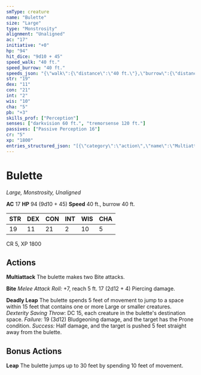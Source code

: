 ```yaml
---
smType: creature
name: "Bulette"
size: "Large"
type: "Monstrosity"
alignment: "Unaligned"
ac: "17"
initiative: "+0"
hp: "94"
hit_dice: "9d10 + 45"
speed_walk: "40 ft."
speed_burrow: "40 ft."
speeds_json: "{\"walk\":{\"distance\":\"40 ft.\"},\"burrow\":{\"distance\":\"40 ft.\"}}"
str: "19"
dex: "11"
con: "21"
int: "2"
wis: "10"
cha: "5"
pb: "+3"
skills_prof: ["Perception"]
senses: ["darkvision 60 ft.", "tremorsense 120 ft."]
passives: ["Passive Perception 16"]
cr: "5"
xp: "1800"
entries_structured_json: "[{\"category\":\"action\",\"name\":\"Multiattack\",\"text\":\"The bulette makes two Bite attacks.\"},{\"category\":\"action\",\"name\":\"Bite\",\"text\":\"*Melee Attack Roll:* +7, reach 5 ft. 17 (2d12 + 4) Piercing damage.\",\"kind\":\"Melee Attack Roll\",\"to_hit\":\"+7\",\"range\":\"5 ft\",\"damage\":\"17 (2d12 + 4) Piercing\"},{\"category\":\"action\",\"name\":\"Deadly Leap\",\"text\":\"The bulette spends 5 feet of movement to jump to a space within 15 feet that contains one or more Large or smaller creatures. *Dexterity Saving Throw*: DC 15, each creature in the bulette's destination space. *Failure:*  19 (3d12) Bludgeoning damage, and the target has the Prone condition. *Success:*  Half damage, and the target is pushed 5 feet straight away from the bulette.\",\"target\":\"each creature in the bulette's destination space\",\"damage\":\"19 (3d12) Bludgeoning\",\"save_ability\":\"DEX\",\"save_dc\":15,\"save_effect\":\"Half damage, and the target is pushed 5 feet straight away from the bulette\"},{\"category\":\"bonus\",\"name\":\"Leap\",\"text\":\"The bulette jumps up to 30 feet by spending 10 feet of movement.\"}]"
---
```


# Bulette
*Large, Monstrosity, Unaligned*

**AC** 17
**HP** 94 (9d10 + 45)
**Speed** 40 ft., burrow 40 ft.

| STR | DEX | CON | INT | WIS | CHA |
| --- | --- | --- | --- | --- | --- |
| 19 | 11 | 21 | 2 | 10 | 5 |

CR 5, XP 1800

## Actions

**Multiattack**
The bulette makes two Bite attacks.

**Bite**
*Melee Attack Roll:* +7, reach 5 ft. 17 (2d12 + 4) Piercing damage.

**Deadly Leap**
The bulette spends 5 feet of movement to jump to a space within 15 feet that contains one or more Large or smaller creatures. *Dexterity Saving Throw*: DC 15, each creature in the bulette's destination space. *Failure:*  19 (3d12) Bludgeoning damage, and the target has the Prone condition. *Success:*  Half damage, and the target is pushed 5 feet straight away from the bulette.

## Bonus Actions

**Leap**
The bulette jumps up to 30 feet by spending 10 feet of movement.
